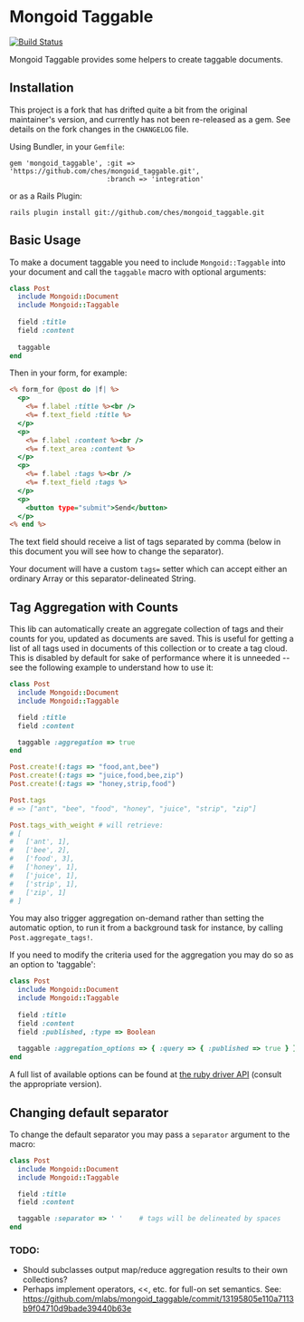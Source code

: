 Mongoid Taggable
================

[![Build Status][]][travis-project]

Mongoid Taggable provides some helpers to create taggable documents.

Installation
------------

This project is a fork that has drifted quite a bit from the original
maintainer's version, and currently has not been re-released as a gem. See
details on the fork changes in the `CHANGELOG` file.

Using Bundler, in your `Gemfile`:

    gem 'mongoid_taggable', :git => 'https://github.com/ches/mongoid_taggable.git',
                            :branch => 'integration'

or as a Rails Plugin:

    rails plugin install git://github.com/ches/mongoid_taggable.git

Basic Usage
-----------

To make a document taggable you need to include `Mongoid::Taggable` into your
document and call the `taggable` macro with optional arguments:

```ruby
class Post
  include Mongoid::Document
  include Mongoid::Taggable
  
  field :title
  field :content
  
  taggable
end
```

Then in your form, for example:

```rhtml
<% form_for @post do |f| %>
  <p>
    <%= f.label :title %><br />
    <%= f.text_field :title %>
  </p>
  <p>
    <%= f.label :content %><br />
    <%= f.text_area :content %>
  </p>
  <p>
    <%= f.label :tags %><br />
    <%= f.text_field :tags %>
  </p>
  <p>
    <button type="submit">Send</button>
  </p>
<% end %>
```

The text field should receive a list of tags separated by comma (below in this
document you will see how to change the separator).

Your document will have a custom `tags=` setter which can accept either an
ordinary Array or this separator-delineated String.

Tag Aggregation with Counts
---------------------------

This lib can automatically create an aggregate collection of tags and their
counts for you, updated as documents are saved. This is useful for getting a
list of all tags used in documents of this collection or to create a tag cloud.
This is disabled by default for sake of performance where it is unneeded -- see
the following example to understand how to use it:

```ruby
class Post
  include Mongoid::Document
  include Mongoid::Taggable

  field :title
  field :content

  taggable :aggregation => true
end

Post.create!(:tags => "food,ant,bee")
Post.create!(:tags => "juice,food,bee,zip")
Post.create!(:tags => "honey,strip,food")

Post.tags
# => ["ant", "bee", "food", "honey", "juice", "strip", "zip"]

Post.tags_with_weight # will retrieve:
# [
#   ['ant', 1],
#   ['bee', 2],
#   ['food', 3],
#   ['honey', 1],
#   ['juice', 1],
#   ['strip', 1],
#   ['zip', 1]
# ]
```

You may also trigger aggregation on-demand rather than setting the automatic
option, to run it from a background task for instance, by calling
`Post.aggregate_tags!`.

If you need to modify the criteria used for the aggregation you may do so as an
option to 'taggable':

```ruby
class Post
  include Mongoid::Document
  include Mongoid::Taggable
  
  field :title
  field :content
  field :published, :type => Boolean
  
  taggable :aggregation_options => { :query => { :published => true } }
end
```

A full list of available options can be found at [the ruby driver
API][mapreduce-doc] (consult the appropriate version).

Changing default separator
--------------------------

To change the default separator you may pass a `separator` argument to the
macro:

```ruby
class Post
  include Mongoid::Document
  include Mongoid::Taggable

  field :title
  field :content

  taggable :separator => ' '    # tags will be delineated by spaces
end
```

### TODO: ###

* Should subclasses output map/reduce aggregation results to their own
  collections?
* Perhaps implement operators, <<, etc. for full-on set semantics. See:
    https://github.com/mlabs/mongoid_taggable/commit/13195805e110a7113b9f04710d9bade39440b63e


[Build Status]: https://secure.travis-ci.org/ches/mongoid_taggable.png?branch=integration
[travis-project]: http://travis-ci.org/ches/mongoid_taggable
[mapreduce-doc]: http://api.mongodb.org/ruby/current/Mongo/Collection.html#map_reduce-instance_method


<!-- vim: set tw=80 :-->

